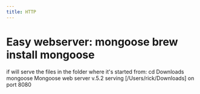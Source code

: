 ```yaml
---
title: HTTP
---
```


# Easy webserver: mongoose  brew install mongoose
if will serve the files in the folder where it's started from:
  cd Downloads
  mongoose
  Mongoose web server v.5.2 serving [/Users/rick/Downloads] on port 8080
